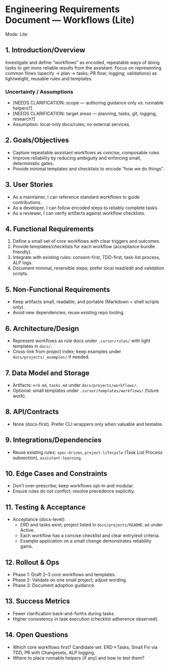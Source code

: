 # Engineering Requirements Document — Workflows (Lite)

Mode: Lite

## 1. Introduction/Overview

Investigate and define “workflows” as encoded, repeatable ways of doing tasks to get more reliable results from the assistant. Focus on representing common flows (specify → plan → tasks; PR flow; logging; validations) as lightweight, reusable rules and templates.

### Uncertainty / Assumptions

- [NEEDS CLARIFICATION: scope — authoring guidance only vs. runnable helpers?]
- [NEEDS CLARIFICATION: target areas — planning, tasks, git, logging, research?]
- Assumption: local-only docs/rules; no external services.

## 2. Goals/Objectives

- Capture repeatable assistant workflows as concise, composable rules.
- Improve reliability by reducing ambiguity and enforcing small, deterministic gates.
- Provide minimal templates and checklists to encode “how we do things”.

## 3. User Stories

- As a maintainer, I can reference standard workflows to guide contributions.
- As a developer, I can follow encoded steps to reliably complete tasks.
- As a reviewer, I can verify artifacts against workflow checklists.

## 4. Functional Requirements

1. Define a small set of core workflows with clear triggers and outcomes.
2. Provide templates/checklists for each workflow (acceptance bundle friendly).
3. Integrate with existing rules: consent-first, TDD-first, task-list process, ALP logs.
4. Document minimal, reversible steps; prefer local read/edit and validation scripts.

## 5. Non-Functional Requirements

- Keep artifacts small, readable, and portable (Markdown + shell scripts only).
- Avoid new dependencies; reuse existing repo tooling.

## 6. Architecture/Design

- Represent workflows as rule docs under `.cursor/rules/` with light templates in `docs/`.
- Cross-link from project index; keep examples under `docs/projects/_examples/` if needed.

## 7. Data Model and Storage

- Artifacts: `erd.md`, `tasks.md` under `docs/projects/workflows/`.
- Optional: small templates under `.cursor/templates/workflows/` (future work).

## 8. API/Contracts

- None (docs-first). Prefer CLI wrappers only when valuable and testable.

## 9. Integrations/Dependencies

- Reuse existing rules: `spec-driven`, `project-lifecycle` (Task List Process subsection), `assistant-learning`.

## 10. Edge Cases and Constraints

- Don’t over-prescribe; keep workflows opt-in and modular.
- Ensure rules do not conflict; resolve precedence explicitly.

## 11. Testing & Acceptance

- Acceptance (docs-level):
  - ERD and tasks exist; project listed in `docs/projects/README.md` under Active.
  - Each workflow has a concise checklist and clear entry/exit criteria.
  - Example application on a small change demonstrates reliability gains.

## 12. Rollout & Ops

- Phase 1: Draft 2–3 core workflows and templates.
- Phase 2: Validate on one small project; adjust wording.
- Phase 3: Document adoption guidance.

## 13. Success Metrics

- Fewer clarification back-and-forths during tasks.
- Higher consistency in task execution (checklist adherence observed).

## 14. Open Questions

- Which core workflows first? Candidate set: ERD→Tasks, Small Fix via TDD, PR with Changesets, ALP logging.
- Where to place runnable helpers (if any) and how to test them?
